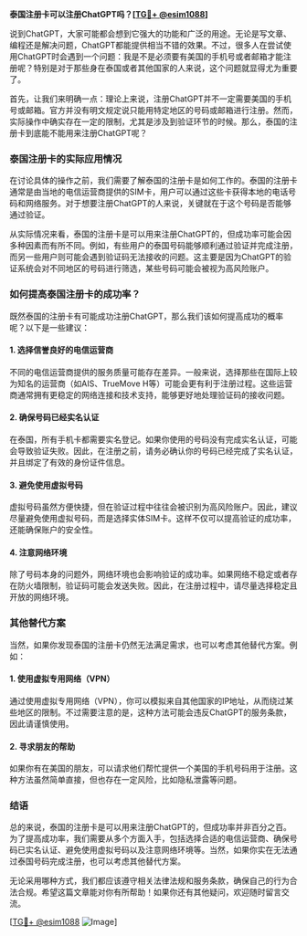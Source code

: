 **泰国注册卡可以注册ChatGPT吗？[[TG💪+ @esim1088](https://t.me/s/esim1088)]**

说到ChatGPT，大家可能都会想到它强大的功能和广泛的用途。无论是写文章、编程还是解决问题，ChatGPT都能提供相当不错的效果。不过，很多人在尝试使用ChatGPT时会遇到一个问题：我是不是必须要有美国的手机号或者邮箱才能注册呢？特别是对于那些身在泰国或者其他国家的人来说，这个问题就显得尤为重要了。

首先，让我们来明确一点：理论上来说，注册ChatGPT并不一定需要美国的手机号或邮箱。官方并没有明文规定说只能用特定地区的号码或邮箱进行注册。然而，实际操作中确实存在一定的限制，尤其是涉及到验证环节的时候。那么，泰国的注册卡到底能不能用来注册ChatGPT呢？

### 泰国注册卡的实际应用情况

在讨论具体的操作之前，我们需要了解泰国的注册卡是如何工作的。泰国的注册卡通常是由当地的电信运营商提供的SIM卡，用户可以通过这些卡获得本地的电话号码和网络服务。对于想要注册ChatGPT的人来说，关键就在于这个号码是否能够通过验证。

从实际情况来看，泰国的注册卡是可以用来注册ChatGPT的，但成功率可能会因多种因素而有所不同。例如，有些用户的泰国号码能够顺利通过验证并完成注册，而另一些用户则可能会遇到验证码无法接收的问题。这主要是因为ChatGPT的验证系统会对不同地区的号码进行筛选，某些号码可能会被视为高风险账户。

### 如何提高泰国注册卡的成功率？

既然泰国的注册卡有可能成功注册ChatGPT，那么我们该如何提高成功的概率呢？以下是一些建议：

#### 1. 选择信誉良好的电信运营商
不同的电信运营商提供的服务质量可能存在差异。一般来说，选择那些在国际上较为知名的运营商（如AIS、TrueMove H等）可能会更有利于注册过程。这些运营商通常拥有更稳定的网络连接和技术支持，能够更好地处理验证码的接收问题。

#### 2. 确保号码已经实名认证
在泰国，所有手机卡都需要实名登记。如果你使用的号码没有完成实名认证，可能会导致验证失败。因此，在注册之前，请务必确认你的号码已经完成了实名认证，并且绑定了有效的身份证件信息。

#### 3. 避免使用虚拟号码
虚拟号码虽然方便快捷，但在验证过程中往往会被识别为高风险账户。因此，建议尽量避免使用虚拟号码，而是选择实体SIM卡。这样不仅可以提高验证的成功率，还能确保账户的安全性。

#### 4. 注意网络环境
除了号码本身的问题外，网络环境也会影响验证的成功率。如果网络不稳定或者存在防火墙限制，验证码可能会发送失败。因此，在注册过程中，请尽量选择稳定且开放的网络环境。

### 其他替代方案

当然，如果你发现泰国的注册卡仍然无法满足需求，也可以考虑其他替代方案。例如：

#### 1. 使用虚拟专用网络（VPN）
通过使用虚拟专用网络（VPN），你可以模拟来自其他国家的IP地址，从而绕过某些地区的限制。不过需要注意的是，这种方法可能会违反ChatGPT的服务条款，因此请谨慎使用。

#### 2. 寻求朋友的帮助
如果你有在美国的朋友，可以请求他们帮忙提供一个美国的手机号码用于注册。这种方法虽然简单直接，但也存在一定风险，比如隐私泄露等问题。

### 结语

总的来说，泰国的注册卡是可以用来注册ChatGPT的，但成功率并非百分之百。为了提高成功率，我们需要从多个方面入手，包括选择合适的电信运营商、确保号码已实名认证、避免使用虚拟号码以及注意网络环境等。当然，如果你实在无法通过泰国号码完成注册，也可以考虑其他替代方案。

无论采用哪种方式，我们都应该遵守相关法律法规和服务条款，确保自己的行为合法合规。希望这篇文章能对你有所帮助！如果你还有其他疑问，欢迎随时留言交流。

[[TG💪+ @esim1088](https://t.me/s/esim1088) ![Image](https://i.postimg.cc/4NQfJmqS/Snipaste-2025-05-13-00-14-12.png)]
